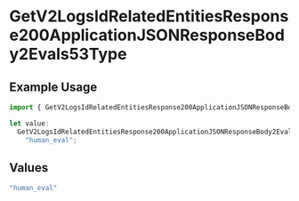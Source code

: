 # GetV2LogsIdRelatedEntitiesResponse200ApplicationJSONResponseBody2Evals53Type

## Example Usage

```typescript
import { GetV2LogsIdRelatedEntitiesResponse200ApplicationJSONResponseBody2Evals53Type } from "orq-poc-typescript-multi-env-version/models/operations";

let value:
  GetV2LogsIdRelatedEntitiesResponse200ApplicationJSONResponseBody2Evals53Type =
    "human_eval";
```

## Values

```typescript
"human_eval"
```